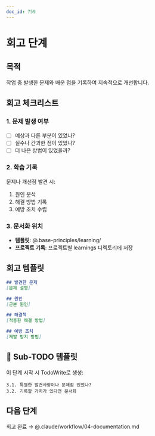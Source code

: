 ```yaml
---
doc_id: 759
---
```


# 회고 단계

## 목적
작업 중 발생한 문제와 배운 점을 기록하여 지속적으로 개선합니다.

## 회고 체크리스트

### 1. 문제 발생 여부
- [ ] 예상과 다른 부분이 있었나?
- [ ] 실수나 간과한 점이 있었나?
- [ ] 더 나은 방법이 있었을까?

### 2. 학습 기록
문제나 개선점 발견 시:
1. 원인 분석
2. 해결 방법 기록
3. 예방 조치 수립

### 3. 문서화 위치
- **템플릿**: @.base-principles/learning/
- **프로젝트 기록**: 프로젝트별 learnings 디렉토리에 저장

## 회고 템플릿
```markdown
## 발견한 문제
[문제 설명]

## 원인
[근본 원인]

## 해결책
[적용한 해결 방법]

## 예방 조치
[재발 방지 방법]
```

## 🎯 Sub-TODO 템플릿

이 단계 시작 시 TodoWrite로 생성:
```
3.1. 특별한 발견사항이나 문제점 있었나?
3.2. 기록할 가치가 있다면 문서화
```

## 다음 단계
회고 완료 → @.claude/workflow/04-documentation.md